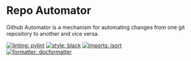 # Repo Automator

Github Automator is a mechanism for automating changes from one git repository to another and vice versa.

[![linting: pylint](https://img.shields.io/badge/linting-pylint-yellowgreen)](https://github.com/PyCQA/pylint)
[![style: black](https://warehouse-camo.ingress.cmh1.psfhosted.org/75abc0071ec875ba65c463e629d9dffd79095621/68747470733a2f2f696d672e736869656c64732e696f2f62616467652f2532307374796c652d626c61636b2d3030303030302e737667)](https://github.com/psf/black)
[![imports: isort](https://warehouse-camo.ingress.cmh1.psfhosted.org/fc828e2a85d36cb4b469a77f41182517348127f6/68747470733a2f2f696d672e736869656c64732e696f2f62616467652f253230696d706f7274732d69736f72742d253233313637346231)](https://pycqa.github.io/isort/) <br>
[![formatter: docformatter](https://warehouse-camo.ingress.cmh1.psfhosted.org/8b63096170792727fc730249ad1175a39e2062c2/68747470733a2f2f696d672e736869656c64732e696f2f62616467652f253230666f726d61747465722d646f63666f726d61747465722d6665646362612e737667)](https://github.com/PyCQA/docformatter)
